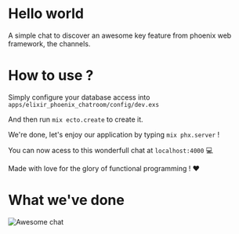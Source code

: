 # Hello world

A simple chat to discover an awesome key feature from phoenix web framework, the channels.

# How to use ?

Simply configure your database access into `apps/elixir_phoenix_chatroom/config/dev.exs`

And then run `mix ecto.create` to create it.

We're done, let's enjoy our application by typing `mix phx.server` !

You can now acess to this wonderfull chat at `localhost:4000` :computer:

Made with love for the glory of functional programming ! :heart:

# What we've done

![Awesome chat](https://thumb.ibb.co/hEQqpR/whatwevedone.png)
